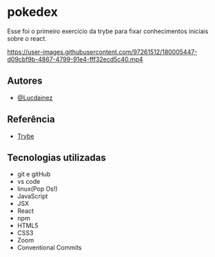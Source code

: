 
# pokedex

Esse foi o primeiro exercício da trybe para fixar conhecimentos iniciais 
sobre o react.


https://user-images.githubusercontent.com/97261512/180005447-d09cbf9b-4867-4799-91e4-fff32ecd5c40.mp4


## Autores

- [@Lucdainez](https://github.com/Lucdainez)


## Referência

 - [Trybe](https://www.betrybe.com/)
 
 


## Tecnologias utilizadas 

- git e gitHub
- vs code
- linux(Pop Os!)
- JavaScript
- JSX
- React
- npm
- HTML5
- CSS3
- Zoom
- Conventional Commits
